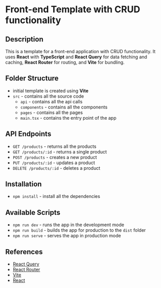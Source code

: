 # Front-end Template with CRUD functionality

## Description

This is a template for a front-end application with CRUD functionality. It uses **React** with **TypeScript** and **React Query** for data fetching and caching, **React Router** for routing, and **Vite** for bundling.

## Folder Structure

- initial template is created using **Vite**
- `src` - contains all the source code
  - `api` - contains all the api calls
  - `components` - contains all the components
  - `pages` - contains all the pages
  - `main.tsx` - contains the entry point of the app

## API Endpoints

- `GET /products` - returns all the products
- `GET /products/:id` - returns a single product
- `POST /products` - creates a new product
- `PUT /products/:id` - updates a product
- `DELETE /products/:id` - deletes a product

## Installation

- `npm install` - install all the dependencies

## Available Scripts

- `npm run dev` - runs the app in the development mode
- `npm run build` - builds the app for production to the `dist` folder
- `npm run serve` - serves the app in production mode

## References

- [React Query](https://react-query.tanstack.com/)
- [React Router](https://reactrouter.com/)
- [Vite](https://vitejs.dev/)
- [React](https://reactjs.org/)

